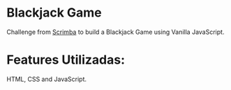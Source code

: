 # Blackjack Game
Challenge from [Scrimba](https://scrimba.com/) to build a Blackjack Game using Vanilla JavaScript.

# Features Utilizadas:
HTML, CSS and JavaScript.

